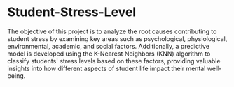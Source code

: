 # Student-Stress-Level
The objective of this project is to analyze the root causes contributing to student stress by examining key areas such as psychological, physiological, environmental, academic, and social factors. Additionally, a predictive model is developed using the K-Nearest Neighbors (KNN) algorithm to classify students' stress levels based on these factors, providing valuable insights into how different aspects of student life impact their mental well-being.
